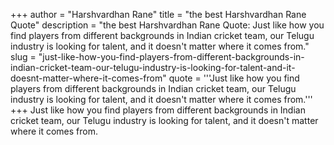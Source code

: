 +++
author = "Harshvardhan Rane"
title = "the best Harshvardhan Rane Quote"
description = "the best Harshvardhan Rane Quote: Just like how you find players from different backgrounds in Indian cricket team, our Telugu industry is looking for talent, and it doesn't matter where it comes from."
slug = "just-like-how-you-find-players-from-different-backgrounds-in-indian-cricket-team-our-telugu-industry-is-looking-for-talent-and-it-doesnt-matter-where-it-comes-from"
quote = '''Just like how you find players from different backgrounds in Indian cricket team, our Telugu industry is looking for talent, and it doesn't matter where it comes from.'''
+++
Just like how you find players from different backgrounds in Indian cricket team, our Telugu industry is looking for talent, and it doesn't matter where it comes from.
